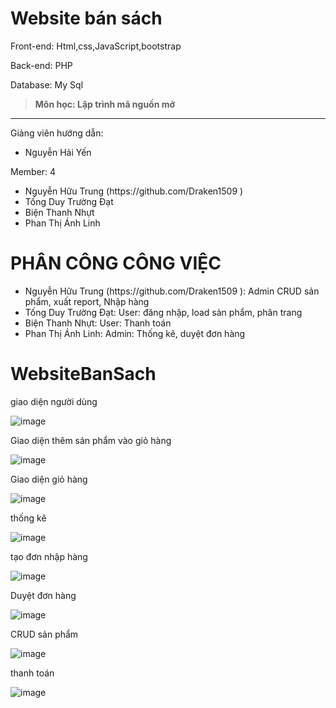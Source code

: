 
# Website bán sách
<p>Front-end: Html,css,JavaScript,bootstrap </p>
<p>Back-end: PHP</p>
<p>Database: My Sql </p>


>**Môn học:  Lập trình mã nguồn mở**

<hr/>
<p>Giảng viên hướng dẫn:</p>
<ul>
  <li>Nguyễn Hải Yến</li>
</ul>
<p>Member: 4</p> 
<ul>

  <li>Nguyễn Hữu Trung (https://github.com/Draken1509 )</li>
  <li>Tống Duy Trường Đạt</li>
  <li>Biện Thanh Nhựt</li>
  <li>Phan Thị Ánh Linh</li>
</ul>


# PHÂN CÔNG CÔNG VIỆC
<ul>
  <li>Nguyễn Hữu Trung (https://github.com/Draken1509 ): Admin CRUD sản phẩm, xuất report, Nhập hàng</li>
  <li>Tống Duy Trường Đạt: User: đăng nhập, load sản phẩm, phân trang</li>
  <li>Biện Thanh Nhựt: User: Thanh toán</li>
  <li>Phan Thị Ánh Linh: Admin: Thống kê, duyệt đơn hàng</li>
</ul>

</div>


# WebsiteBanSach
<p>  giao diện người dùng </p>

![image](https://user-images.githubusercontent.com/86176263/253220870-492bc812-73e1-4898-adea-2e3ae0e7c32c.png)

<p>  Giao diện thêm sản phẩm vào giỏ hàng</p> 

![image](https://user-images.githubusercontent.com/86176263/253220844-73e7626f-40e6-4682-a059-8690beb24b5e.png)

<p>  Giao diện  giỏ hàng</p> 

![image](https://user-images.githubusercontent.com/86176263/253220826-69adbd51-539e-446a-9f7f-2136502bf758.png)

<p>  thống kê</p> 

![image](https://user-images.githubusercontent.com/86176263/253220773-a1051376-59d0-450f-8f78-ce9c7fefe431.png)

<p>  tạo đơn nhập hàng</p> 

![image](https://user-images.githubusercontent.com/86176263/253220784-cc1afdc3-cc67-4278-a04f-987ef443cd65.png)

<p>  Duyệt đơn hàng</p> 

![image](https://user-images.githubusercontent.com/86176263/253220805-05a4b7bc-1e5b-4718-9954-d3bc1573a6c5.png)

<p>  CRUD sản phẩm</p> 

![image](https://user-images.githubusercontent.com/86176263/253220882-e7048d3b-fe39-4201-9401-4bda0c190fda.png)


<p>  thanh toán</p> 

![image](https://user-images.githubusercontent.com/86176263/253220816-85d57fa6-5e77-4403-a829-1ee27ddaa0a1.png)

